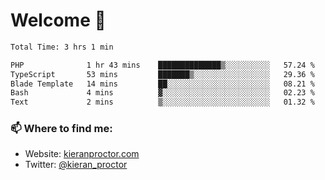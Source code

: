 # Welcome 🦘

<!--START_SECTION:waka-->

```txt
Total Time: 3 hrs 1 min

PHP              1 hr 43 mins    ██████████████▒░░░░░░░░░░   57.24 %
TypeScript       53 mins         ███████▒░░░░░░░░░░░░░░░░░   29.36 %
Blade Template   14 mins         ██░░░░░░░░░░░░░░░░░░░░░░░   08.21 %
Bash             4 mins          ▓░░░░░░░░░░░░░░░░░░░░░░░░   02.23 %
Text             2 mins          ▒░░░░░░░░░░░░░░░░░░░░░░░░   01.32 %
```

<!--END_SECTION:waka-->

### 📫 Where to find me:

-   Website: [kieranproctor.com](https://kieranproctor.com/)
-   Twitter: [@kieran_proctor](https://twitter.com/kieran_proctor)
